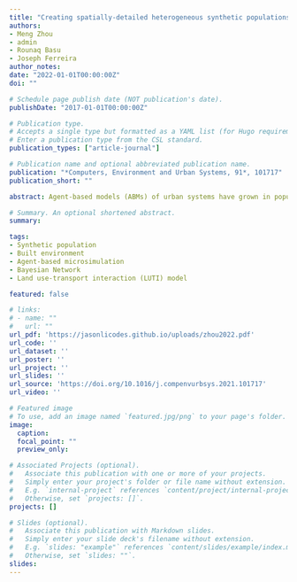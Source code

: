 ```yaml
---
title: "Creating spatially-detailed heterogeneous synthetic populations for agent-based microsimulation"
authors:
- Meng Zhou
- admin
- Rounaq Basu
- Joseph Ferreira
author_notes:
date: "2022-01-01T00:00:00Z"
doi: ""

# Schedule page publish date (NOT publication's date).
publishDate: "2017-01-01T00:00:00Z"

# Publication type.
# Accepts a single type but formatted as a YAML list (for Hugo requirements).
# Enter a publication type from the CSL standard.
publication_types: ["article-journal"]

# Publication name and optional abbreviated publication name.
publication: "*Computers, Environment and Urban Systems, 91*, 101717"
publication_short: ""

abstract: Agent-based models (ABMs) of urban systems have grown in popularity and complexity due to the widespread availability of high-performance computing resources and large data storage capabilities. Credible synthetic populations are crucial for the application of ABMs to understand urban phenomena. Although several (agent) population synthesis methods have been suggested over the years, the spatial dimension of synthetic populations has not received as much attention. This study addresses this myopic treatment of synthetic populations by creating two distinct components – agents and the built environment – that are integrated to form a ‘full’ spatially-detailed synthetic population. To generate agents, we used multiple Bayesian Networks (BN) to probabilistically draw pools from the microsample, followed by a Generalized Raking (GR) adjustment to match marginal controls. Using various measures, we demonstrate that our BN + GR framework outperforms more commonly used synthesis methods in both capturing the heterogeneity in the microsample and matching marginal controls. We also highlight the importance of accounting for heterogeneity by using separate type-specific models based on an explicitly defined household typology. For built environment synthesis, we generated various spatial entities such as buildings, housing units, establishments, and jobs at distinct spatial locations by fusing data from various spatial datasets. Their spatial distributions are found to effectively approximate the ‘real’ built environment in our study area. Our proposed framework can be used to generate a ‘full’ synthetic population for use in ABMs with more spatio-demographic heterogeneity than can otherwise be estimated using traditional methods.

# Summary. An optional shortened abstract.
summary: 

tags:
- Synthetic population 
- Built environment 
- Agent-based microsimulation 
- Bayesian Network 
- Land use-transport interaction (LUTI) model

featured: false

# links:
# - name: ""
#   url: ""
url_pdf: 'https://jasonlicodes.github.io/uploads/zhou2022.pdf'
url_code: ''
url_dataset: ''
url_poster: ''
url_project: ''
url_slides: ''
url_source: 'https://doi.org/10.1016/j.compenvurbsys.2021.101717'
url_video: ''

# Featured image
# To use, add an image named `featured.jpg/png` to your page's folder. 
image:
  caption:
  focal_point: ""
  preview_only:

# Associated Projects (optional).
#   Associate this publication with one or more of your projects.
#   Simply enter your project's folder or file name without extension.
#   E.g. `internal-project` references `content/project/internal-project/index.md`.
#   Otherwise, set `projects: []`.
projects: []

# Slides (optional).
#   Associate this publication with Markdown slides.
#   Simply enter your slide deck's filename without extension.
#   E.g. `slides: "example"` references `content/slides/example/index.md`.
#   Otherwise, set `slides: ""`.
slides:
---
```


